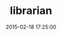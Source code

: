 ---
layout: post
title:  "librarian"
repo:   "applicationsonline/librarian"
date:   2015-02-18 17:25:00
gemurl: https://github.com/applicationsonline/librarian
---